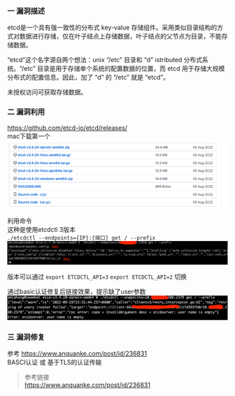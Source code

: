 ### 一 漏洞描述
etcd是一个具有强一致性的分布式 key-value 存储组件。采用类似目录结构的方式对数据进行存储，仅在叶子结点上存储数据，叶子结点的父节点为目录，不能存储数据。

“etcd”这个名字源自两个想法：unix “/etc” 目录和 “d” istributed 分布式系统。“/etc” 目录是用于存储单个系统的配置数据的位置，而 etcd 用于存储大规模分布式的配置信息。因此，加了 “d” 的 “/etc” 就是 “etcd”。  

未授权访问可获取存储数据。

### 二 漏洞利用
https://github.com/etcd-io/etcd/releases/  
mac下载第一个  
![img.png](img.png) 
 
利用命令  
这种是使用etcdctl 3版本  
`./etcdctl --endpoints={IP}:{端口} get / --prefix`  
![img_1.png](img_1.png)

版本可以通过 `export ETCDCTL_API=3`  `export ETCDCTL_API=2` 切换

通过basic认证修复后链接效果，提示缺了user参数  
![img_2.png](img_2.png)


### 三 漏洞修复
参考 https://www.anquanke.com/post/id/236831  
BASCI认证 或 基于TLS的认证传输

> 参考链接  
> https://www.anquanke.com/post/id/236831
